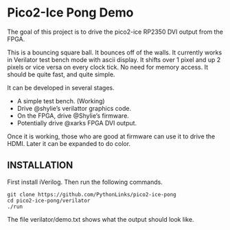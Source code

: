 # Pico2-Ice Pong Demo

The goal of this project is to drive the pico2-ice RP2350 DVI output from the FPGA. 

This is a bouncing square ball.  It bounces off of the walls. 
It currently works in Verilator test bench mode with ascii display. 
It shifts over 1 pixel and up 2 pixels or vice
versa on every clock tick.  No need for memory access.  It should be
quite fast, and quite simple.

It can be developed in several stages.

- A simple test bench. (Working)
- Drive @shylie’s verilattor graphics code.
- On the FPGA, drive @Shylie’s firmware.
- Potentially drive @xarks FPGA DVI output.

Once it is working, those who are good at firmware can use it to drive
the HDMI.  Later it can be expanded to do color.   

## INSTALLATION

First install iVerilog.  Then run the following commands. 

```
git clone https://github.com/PythonLinks/pico2-ice-pong
cd pico2-ice-pong/verilator
./run
```

The file verilator/demo.txt shows what the output should look like.
